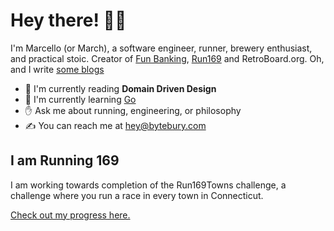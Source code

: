 # Hey there! 👋🏻
I'm Marcello (or March), a software engineer, runner, brewery enthusiast, and practical stoic. Creator of [Fun Banking](https://fun-banking.com), [Run169](https://run169.org) and RetroBoard.org. Oh, and I write [some blogs](https://marcello.codes/articles)

* 📖 I'm currently reading **Domain Driven Design**
* 🌱 I'm currently learning [Go](https://go.dev)
* ✋ Ask me about running, engineering, or philosophy
* ✍️ You can reach me at [hey@bytebury.com](mailto:hey@bytebury.com)

## I am Running 169
I am working towards completion of the Run169Towns challenge, a challenge where you run a race in every town in Connecticut.

[Check out my progress here.](https://run169.org/runners/4124)
